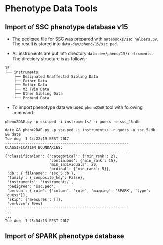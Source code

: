# Phenotype Data Tools

## Import of SSC phenotype database v15

* The pedigree file for SSC was prepared with `notebooks/ssc_helpers.py`. The
result is stored into `data-dev/pheno/15/ssc.ped`.

* All instruments are put into directory `data-dev/pheno/15/instruments`. The
directory structure is as follows:

```
15
└── instruments
    ├── Designated Unaffected Sibling Data
    ├── Father Data
    ├── Mother Data
    ├── MZ Twin Data
    ├── Other Sibling Data
    └── Proband Data
```

* To import phenotype data we used `pheno2DAE` tool with following command:
```
pheno2DAE.py -p ssc.ped -i instruments/ -r guess -o ssc_15.db
```

```
date && pheno2DAE.py -p ssc.ped -i instruments/ -r guess -o ssc_5.db && date                                                                    
Tue Aug  1 14:22:19 EEST 2017
--------------------------------------------------------
CLASSIFICATION BOUNDARIES:
--------------------------------------------------------
{'classification': {'categorical': {'min_rank': 2},
                    'continuous': {'min_rank': 15},
                    'min_individuals': 20,
                    'ordinal': {'min_rank': 5}},
 'db': {'filename': 'ssc_5.db'},
 'family': {'composite_key': False},
 'instruments': 'instruments/',
 'pedigree': 'ssc.ped',
 'person': {'role': {'column': 'role', 'mapping': 'SPARK', 'type': 'guess'}},
 'skip': {'measures': []},
 'verbose': None}
--------------------------------------------------------
...
...
Tue Aug  1 15:34:13 EEST 2017
```



## Import of SPARK phenotype database

